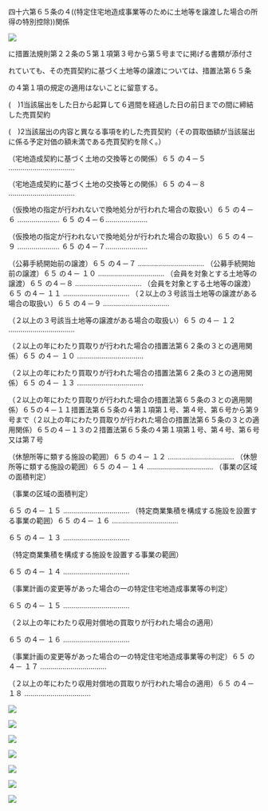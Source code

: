四十六第６５条の４((特定住宅地造成事業等のために土地等を譲渡した場合の所得の特別控除))関係

![](https://www.nta.go.jp/tmp/289269cb-585e-405e-bfc6-763c94f1c5c8/images/4d9a53b33423c793f5d81010e3d405cb384f004000efa8868bdbabf62a28cc3d.jpg)

に措置法規則第２２条の５第１項第３号から第５号までに掲げる書類が添付さ

れていても、その売買契約に基づく土地等の譲渡については、措置法第６５条

の４第１項の規定の適用はないことに留意する。

(　)1当該届出をした日から起算して６週間を経過した日の前日までの間に締結した売買契約

(　)2当該届出の内容と異なる事項を約した売買契約（その買取価額が当該届出に係る予定対価の額未満である売買契約を除く。）

（宅地造成契約に基づく土地の交換等との関係）６５ の４－５ ……………………………

（宅地造成契約に基づく土地の交換等との関係）６５ の４－８ ……………………………

（仮換地の指定が行われないで換地処分が行われた場合の取扱い）６５ の４－６ ………………… ６５ の４－６…………………

（仮換地の指定が行われないで換地処分が行われた場合の取扱い）６５ の４－９ ………………… ６５ の４－７…………………

（公募手続開始前の譲渡）６５ の４－７ …………………………… （公募手続開始前の譲渡）６５ の４－ １０ …………………………… （会員を対象とする土地等の譲渡）６５ の４－８ …………………………… （会員を対象とする土地等の譲渡）６５ の４－ １１ …………………………… （２以上の３号該当土地等の譲渡がある場合の取扱い）６５ の４－９ ……………………………

（２以上の３号該当土地等の譲渡がある場合の取扱い）６５ の４－ １２ ……………………………

（２以上の年にわたり買取りが行われた場合の措置法第６２条の３との適用関係）６５ の４－ １０ ……………………………

（２以上の年にわたり買取りが行われた場合の措置法第６２条の３との適用関係）６５ の４－ １３ ……………………………

（２以上の年にわたり買取りが行われた場合の措置法第６５条の３との適用関係）６５の４－１１措置法第６５条の４第１項第１号、第４号、第６号から第９号まで（２以上の年にわたり買取りが行われた場合の措置法第６５条の３との適用関係）６５の４－１３の２措置法第６５条の４第１項第１号、第４号、第６号又は第７号

（休憩所等に類する施設の範囲）６５ の４－ １２ …………………………… （休憩所等に類する施設の範囲）６５ の４－ １４ …………………………… （事業の区域の面積判定）

（事業の区域の面積判定）

６５ の４－ １５ …………………………… （特定商業集積を構成する施設を設置する事業の範囲）６５ の４－ １６ ……………………………

６５ の４－ １３ ……………………………

（特定商業集積を構成する施設を設置する事業の範囲）

６５ の４－ １４ ……………………………

（事業計画の変更等があった場合の一の特定住宅地造成事業等の判定）

６５ の４－ １５ ……………………………

（２以上の年にわたり収用対償地の買取りが行われた場合の適用）

６５ の４－ １６ ……………………………

（事業計画の変更等があった場合の一の特定住宅地造成事業等の判定）６５ の４－ １７ ……………………………

（２以上の年にわたり収用対償地の買取りが行われた場合の適用）６５ の４－ １８ ……………………………

![](https://www.nta.go.jp/tmp/289269cb-585e-405e-bfc6-763c94f1c5c8/images/594080677c987ca659a2922fedc1074deb56a80e96f976c87e0a5788389b54c5.jpg)

![](https://www.nta.go.jp/tmp/289269cb-585e-405e-bfc6-763c94f1c5c8/images/0e346c0c41f07483b9de9f06472fdbf50c463dc69fc3fcfc6ec9843f55a6f222.jpg)

![](https://www.nta.go.jp/tmp/289269cb-585e-405e-bfc6-763c94f1c5c8/images/2dbb466bbe9c967a59362dd3523ae6c9a5737af27af1d2438a257a3f97281d07.jpg)

![](https://www.nta.go.jp/tmp/289269cb-585e-405e-bfc6-763c94f1c5c8/images/25ac5c72c7a20f91b7108447e4e39e6b2d36ff7764a38a1591c88bc572f3834c.jpg)

![](https://www.nta.go.jp/tmp/289269cb-585e-405e-bfc6-763c94f1c5c8/images/e74e85884bd44a389710978ad9991633bc7e002898576f61cd416a237f757c1d.jpg)

![](https://www.nta.go.jp/tmp/289269cb-585e-405e-bfc6-763c94f1c5c8/images/34b8548130136414b878ed6d8fa0d9dc013907bf5502fa5c775b74c426665ff6.jpg)

![](https://www.nta.go.jp/tmp/289269cb-585e-405e-bfc6-763c94f1c5c8/images/71bb84e3ac44498895644c13c29b534185589ee71041e3d7656057aef9663f8d.jpg)